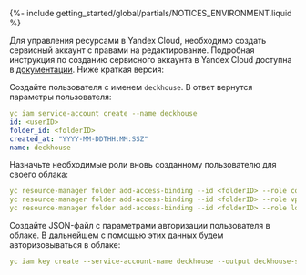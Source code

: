 {%- include getting_started/global/partials/NOTICES_ENVIRONMENT.liquid %}

Для управления ресурсами в Yandex Cloud, необходимо создать сервисный аккаунт с правами на редактирование. Подробная инструкция по созданию сервисного аккаунта в Yandex Cloud доступна в [документации](/modules/cloud-provider-yandex/environment.html). Ниже краткая версия:

Создайте пользователя с именем `deckhouse`. В ответ вернутся параметры пользователя:

```yaml
yc iam service-account create --name deckhouse
id: <userID>
folder_id: <folderID>
created_at: "YYYY-MM-DDTHH:MM:SSZ"
name: deckhouse
```

Назначьте необходимые роли вновь созданному пользователю для своего облака:

```yaml
yc resource-manager folder add-access-binding --id <folderID> --role compute.editor --subject serviceAccount:<userID>
yc resource-manager folder add-access-binding --id <folderID> --role vpc.admin --subject serviceAccount:<userID>
yc resource-manager folder add-access-binding --id <folderID> --role load-balancer.editor --subject serviceAccount:<userID>
```

Создайте JSON-файл с параметрами авторизации пользователя в облаке. В дальнейшем с помощью этих данных будем авторизовываться в облаке:

```yaml
yc iam key create --service-account-name deckhouse --output deckhouse-sa-key.json
```
